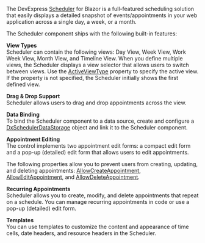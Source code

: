The DevExpress [Scheduler](https://docs.devexpress.com/Blazor/DevExpress.Blazor.DxScheduler) for Blazor is a full-featured scheduling solution that easily displays a detailed snapshot of events/appointments in your web application across a single day, a week, or a month.


The Scheduler component ships with the following built-in features: 

**View Types**  
Scheduler can contain the following views: Day View, Week View, Work Week View, Month View, and Timeline View. When you define multiple views, the Scheduler displays a view selector that allows users to switch between views. Use the [ActiveViewType](https://docs.devexpress.com/Blazor/DevExpress.Blazor.DxScheduler.ActiveViewType) property to specify the active view. If the property is not specified, the Scheduler initially shows the first defined view.

**Drag & Drop Support**  
Scheduler allows users to drag and drop appointments across the view.

**Data Binding**  
To bind the Scheduler component to a data source, create and configure a [DxSchedulerDataStorage](https://docs.devexpress.com/Blazor/DevExpress.Blazor.DxSchedulerDataStorage) object and link it to the Scheduler component.

**Appointment Editing**  
The control implements two appointment edit forms: a compact edit form and a pop-up (detailed) edit form that allows users to edit appointments.

The following properties allow you to prevent users from creating, updating, and deleting appointments: [AllowCreateAppointment](https://docs.devexpress.com/Blazor/DevExpress.Blazor.DxScheduler.AllowCreateAppointment), [AllowEditAppointment](https://docs.devexpress.com/Blazor/DevExpress.Blazor.DxScheduler.AllowEditAppointment), and [AllowDeleteAppointment](https://docs.devexpress.com/Blazor/DevExpress.Blazor.DxScheduler.AllowDeleteAppointment).

**Recurring Appointments**  
Scheduler allows you to create, modify, and delete appointments that repeat on a schedule. You can manage recurring appointments in code or use a pop-up (detailed) edit form.


**Templates**  
You can use templates to customize the content and appearance of time cells, date headers, and resource headers in the Scheduler.
